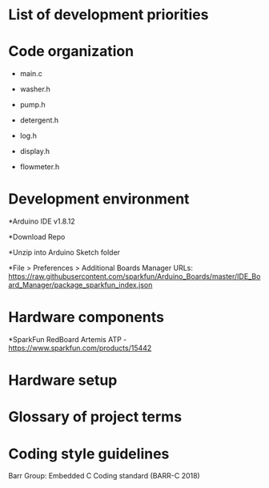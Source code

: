 

# List of development priorities

# Code organization

  * main.c

  * washer.h

  * pump.h

  * detergent.h

  * log.h

  * display.h

  * flowmeter.h


# Development environment

  *Arduino IDE v1.8.12

  *Download Repo

  *Unzip into Arduino Sketch folder
  
  *File > Preferences > Additional Boards Manager URLs:
	https://raw.githubusercontent.com/sparkfun/Arduino_Boards/master/IDE_Board_Manager/package_sparkfun_index.json

# Hardware components

  *SparkFun RedBoard Artemis ATP - https://www.sparkfun.com/products/15442

# Hardware setup

# Glossary of project terms

# Coding style guidelines

Barr Group: Embedded C Coding standard (BARR-C 2018)

[comment]: # (#Tools to be used for source control, builds, integration, testing, and deployment)

[comment]: # (# High-level organization: projects, components, file locations, and naming conventions)
